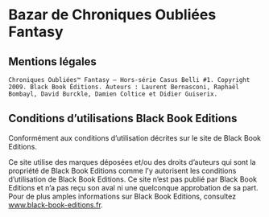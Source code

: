Bazar de Chroniques Oubliées Fantasy
====================================

Mentions légales
----------------

    Chroniques Oubliées™ Fantasy – Hors-série Casus Belli #1. Copyright 2009. Black Book Éditions. Auteurs : Laurent Bernasconi, Raphaël Bombayl, David Burckle, Damien Coltice et Didier Guiserix.

Conditions d’utilisations Black Book Editions
---------------------------------------------

Conformément aux conditions d’utilisation décrites sur le site de Black Book Editions.

Ce site utilise des marques déposées et/ou des droits d’auteurs qui sont la propriété de Black Book Editions comme l’y autorisent les conditions d’utilisation de Black Book Editions. Ce site n’est pas publié par Black Book Editions et n’a pas reçu son aval ni une quelconque approbation de sa part. Pour de plus amples informations sur Black Book Editions, consultez www.black-book-editions.fr.
